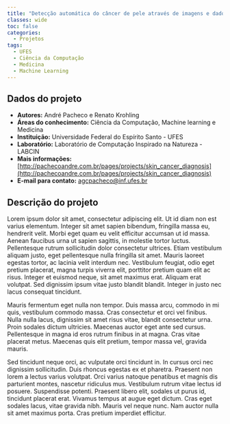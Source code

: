 ```yaml
---
title: "Detecção automática do câncer de pele através de imagens e dados clinicos do paciente"
classes: wide
toc: false
categories:
  - Projetos
tags:
  - UFES
  - Ciência da Computação
  - Medicina
  - Machine Learning
---
```



## Dados do projeto
- **Autores:** André Pacheco e Renato Krohling
- **Áreas do conhecimento:** Ciência da Computação, Machine learning e Medicina
- **Instituição:** Universidade Federal do Espírito Santo - UFES
- **Laboratório:** Laboratório de Computação Inspirado na Natureza - LABCIN
- **Mais informações:** [http://pachecoandre.com.br/pages/projects/skin_cancer_diagnosis](http://pachecoandre.com.br/pages/projects/skin_cancer_diagnosis)
- **E-mail para contato:** agcpacheco@inf.ufes.br

## Descrição do projeto
Lorem ipsum dolor sit amet, consectetur adipiscing elit. Ut id diam non est varius elementum. Integer sit amet sapien bibendum, fringilla massa eu, hendrerit velit. Morbi eget quam eu velit efficitur accumsan ut id massa. Aenean faucibus urna ut sapien sagittis, in molestie tortor luctus. Pellentesque rutrum sollicitudin dolor consectetur ultrices. Etiam vestibulum aliquam justo, eget pellentesque nulla fringilla sit amet. Mauris laoreet egestas tortor, ac lacinia velit interdum nec. Vestibulum feugiat, odio eget pretium placerat, magna turpis viverra elit, porttitor pretium quam elit ac risus. Integer et euismod neque, sit amet maximus erat. Aliquam erat volutpat. Sed dignissim ipsum vitae justo blandit blandit. Integer in justo nec lacus consequat tincidunt.

Mauris fermentum eget nulla non tempor. Duis massa arcu, commodo in mi quis, vestibulum commodo massa. Cras consectetur et orci vel finibus. Nulla nulla lacus, dignissim sit amet risus vitae, blandit consectetur urna. Proin sodales dictum ultricies. Maecenas auctor eget ante sed cursus. Pellentesque in magna id eros rutrum finibus in at magna. Cras vitae placerat metus. Maecenas quis elit pretium, tempor massa vel, gravida mauris.

Sed tincidunt neque orci, ac vulputate orci tincidunt in. In cursus orci nec dignissim sollicitudin. Duis rhoncus egestas ex et pharetra. Praesent non lorem a lectus varius volutpat. Orci varius natoque penatibus et magnis dis parturient montes, nascetur ridiculus mus. Vestibulum rutrum vitae lectus id posuere. Suspendisse potenti. Praesent libero elit, sodales ut purus id, tincidunt placerat erat. Vivamus tempus at augue eget dictum. Cras eget sodales lacus, vitae gravida nibh. Mauris vel neque nunc. Nam auctor nulla sit amet maximus porta. Cras pretium imperdiet efficitur.
